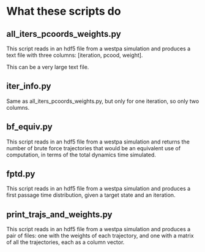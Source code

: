 # What these scripts do

## all_iters_pcoords_weights.py

This script reads in an hdf5 file from a westpa simulation and produces a text file with three columns: [iteration, pcood, weight].

This can be a very large text file.

## iter_info.py

Same as all_iters_pcoords_weights.py, but only for one iteration, so only two columns.

## bf_equiv.py

This script reads in an hdf5 file from a westpa simulation and returns the number of brute force trajectories that would be an equivalent use of computation, in terms of the total dynamics time simulated.

## fptd.py

This script reads in an hdf5 file from a westpa simulation and produces a first passage time distribution, given a target state and an iteration.

## print_trajs_and_weights.py

This script reads in an hdf5 file from a westpa simulation and produces a pair of files: one with the weights of each trajectory, and one with a matrix of all the trajectories, each as a column vector.

